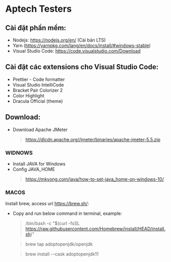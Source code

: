 # Aptech Testers

## Cài đặt phần mềm:

- Nodejs: https://nodejs.org/en/ (Cài bản LTS)
- Yarn (https://yarnpkg.com/lang/en/docs/install/#windows-stable)
- Visual Studio Code: https://code.visualstudio.com/Download

## Cài đặt các extensions cho Visual Studio Code:

- Prettier - Code formatter
- Visual Studio IntelliCode
- Bracket Pair Colorizer 2
- Color Highlight
- Dracula Official (theme)

## Download:

- Download Apache JMeter

  > https://dlcdn.apache.org//jmeter/binaries/apache-jmeter-5.5.zip

### WIDNOWS

- Install JAVA for Windows
- Config JAVA_HOME
  > https://mkyong.com/java/how-to-set-java_home-on-windows-10/

### MACOS

Install brew, access url https://brew.sh/:

- Copy and run below command in terminal, example:

  > /bin/bash -c "$(curl -fsSL https://raw.githubusercontent.com/Homebrew/install/HEAD/install.sh)"

  > brew tap adoptopenjdk/openjdk

  > brew install --cask adoptopenjdk11
